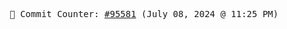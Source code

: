 <p align="center">
    <samp>
        📮 Commit Counter: <a href="https://github.com/Javascript-void0/Javascript-void0/commits/main">#95581</a> (July 08, 2024 @ 11:25 PM)
    </samp>
</p>